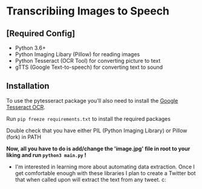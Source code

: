 # Transcribiing Images to Speech

## [Required Config]

- Python 3.6+
- Python Imaging Libary (Pillow) for reading images 
- Python Tesseract (OCR Tool) for converting picture to text
- gTTS (Google Text-to-speech) for converting text to sound

## Installation
To use the pytesseract package you'll also need to install the [Google Tesseract OCR](https://github.com/tesseract-ocr/tesseract).

Run ```pip freeze requirements.txt``` to install the required packages

Double check that you have either PIL (Python Imaging Library) or Pillow (fork) in PATH

**Now, all you have to do is add/change the 'image.jpg' file in root to your liking and run ```python3 main.py``` !**

- I'm interested in learning more about automating data extraction. Once I get comfortable enough with these libraries I plan to create a Twitter bot that when called upon will extract the text from any tweet. c:

